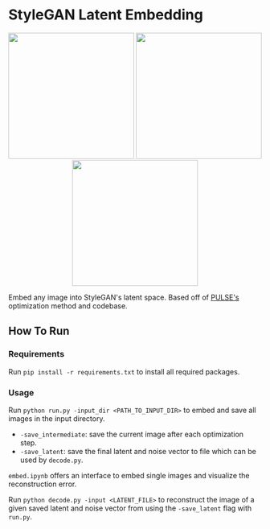 # StyleGAN Latent Embedding
<p align="center">
  <img src="samples/tigger.gif", width="250" />
  <img src="samples/waterfall.gif", width="250" />
  <img src="samples/toast.gif", width="250" />
</p>

Embed any image into StyleGAN's latent space. Based off of [PULSE's](https://github.com/adamian98/pulse) optimization method and codebase.

## How To Run
### Requirements
Run ```pip install -r requirements.txt``` to install all required packages.
### Usage
Run ```python run.py -input_dir <PATH_TO_INPUT_DIR>``` to embed and save all images in the input
directory.
- ```-save_intermediate```: save the current image after each optimization step.
- ```-save_latent```: save the final latent and noise vector to file which can be used by
```decode.py```.

```embed.ipynb``` offers an interface to embed single images and visualize the reconstruction error.

Run ```python decode.py -input <LATENT_FILE>``` to reconstruct the image of a given saved latent and
noise vector from using the ```-save_latent``` flag with ```run.py```.
